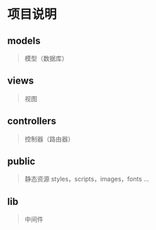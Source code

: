 
# 项目说明


##  models

> 模型（数据库）


## views

> 视图


## controllers

> 控制器（路由器）


## public

> 静态资源  styles，scripts，images，fonts ...


## lib

> 中间件
